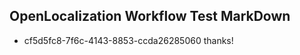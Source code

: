 ## OpenLocalization Workflow Test MarkDown
* cf5d5fc8-7f6c-4143-8853-ccda26285060 thanks!

<!--HONumber=Jan17_HO2-->


